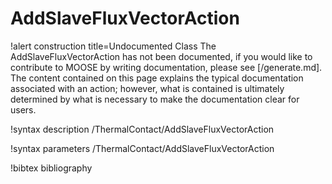 <!-- MOOSE Documentation Stub: Remove this when content is added. -->

# AddSlaveFluxVectorAction

!alert construction title=Undocumented Class
The AddSlaveFluxVectorAction has not been documented, if you would like to contribute to MOOSE by writing
documentation, please see [/generate.md]. The content contained on this page explains the typical
documentation associated with an action; however, what is contained is ultimately determined by what
is necessary to make the documentation clear for users.

!syntax description /ThermalContact/AddSlaveFluxVectorAction

!syntax parameters /ThermalContact/AddSlaveFluxVectorAction

!bibtex bibliography
